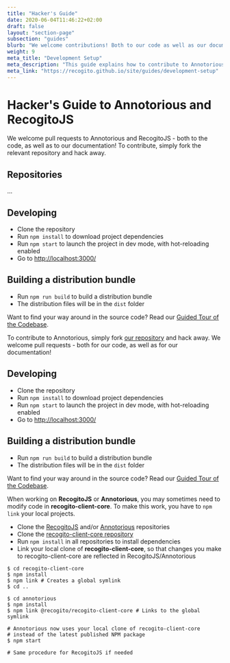 ```yaml
---
title: "Hacker's Guide"
date: 2020-06-04T11:46:22+02:00
draft: false
layout: "section-page"
subsection: "guides"
blurb: "We welcome contributions! Both to our code as well as our documentation. This (work-in-progress) guide aims to explain how to contribute, where to find what in the codebase, and how to set up a development environment for hacking on Annotorious or RecogitoJS."
weight: 9
meta_title: "Development Setup"
meta_description: "This guide explains how to contribute to Annotorious & RecogitoJS, where to find what in the codebase, and how to set up a development environment"
meta_link: "https://recogito.github.io/site/guides/development-setup"
---
```


# Hacker's Guide to Annotorious and RecogitoJS

We welcome pull requests to Annotorious and RecogitoJS - both to the code, as well as to our documentation! To contribute,
simply fork the relevant repository and hack away.

## Repositories 

...

## Developing

- Clone the repository
- Run `npm install` to download project dependencies
- Run `npm start` to launch the project in dev mode, with hot-reloading enabled
- Go to <http://localhost:3000/>

## Building a distribution bundle

- Run `npm run build` to build a distribution bundle
- The distribution files will be in the `dist` folder

Want to find your way around in the source code? Read our [Guided Tour of the Codebase](https://github.com/recogito/annotorious/wiki/Guided-Tour).  


To contribute to Annotorious, simply fork [our repository](https://github.com/recogito/annotorious) and hack away. We welcome pull requests - both for our code, as well as for our documentation!

## Developing

- Clone the repository
- Run `npm install` to download project dependencies
- Run `npm start` to launch the project in dev mode, with hot-reloading enabled
- Go to <http://localhost:3000/>

## Building a distribution bundle

- Run `npm run build` to build a distribution bundle
- The distribution files will be in the `dist` folder

Want to find your way around in the source code? Read our [Guided Tour of the Codebase](https://github.com/recogito/annotorious/wiki/Guided-Tour).  

When working on __RecogitoJS__ or __Annotorious__, you may sometimes need to modify code in 
__recogito-client-core__. To make this work, you have to `npm link` your local projects.

- Clone the [RecogitoJS](https://github.com/recogito/recogito-js) and/or 
  [Annotorious](https://github.com/recogito/annotorious) repositories
- Clone the [recogito-client-core repository](https://github.com/recogito/recogito-client-core)
- Run `npm install` in all repositories to install dependencies
- Link your local clone of __recogito-client-core__, so that changes you make to
  recogito-client-core are reflected in RecogitoJS/Annotorious

```shell
$ cd recogito-client-core
$ npm install 
$ npm link # Creates a global symlink
$ cd ..

$ cd annotorious
$ npm install
$ npm link @recogito/recogito-client-core # Links to the global symlink

# Annotorious now uses your local clone of recogito-client-core
# instead of the latest published NPM package
$ npm start

# Same procedure for RecogitoJS if needed
```

